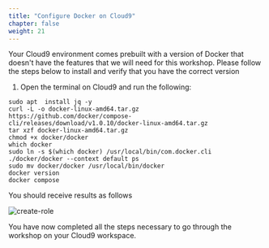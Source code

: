 ```yaml
---
title: "Configure Docker on Cloud9"
chapter: false
weight: 21
---
```



Your Cloud9 environment comes prebuilt with a version of Docker that doesn't have the features that we will need for this workshop. Please follow the steps below to install and verify that you have the correct version

1. Open the terminal on Cloud9 and run the following: 

```
sudo apt  install jq -y
curl -L -o docker-linux-amd64.tar.gz https://github.com/docker/compose-cli/releases/download/v1.0.10/docker-linux-amd64.tar.gz
tar xzf docker-linux-amd64.tar.gz
chmod +x docker/docker
which docker
sudo ln -s $(which docker) /usr/local/bin/com.docker.cli
./docker/docker --context default ps
sudo mv docker/docker /usr/local/bin/docker
docker version
docker compose

```

You should receive results as follows

![create-role](/images/docker-compose-installation.png)

You have now completed all the steps necessary to go through the workshop on your Cloud9 workspace. 